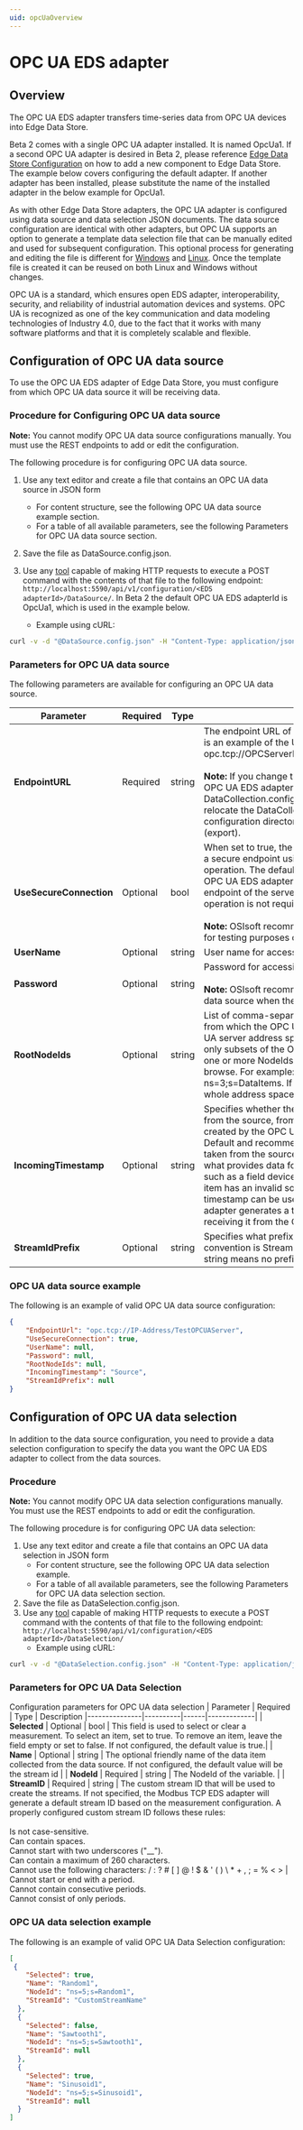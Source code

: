 ```yaml
---
uid: opcUaOverview
---
```


# OPC UA EDS adapter

## Overview

The OPC UA EDS adapter transfers time-series data from OPC UA devices into Edge Data Store.

Beta 2 comes with a single OPC UA adapter installed. It is named OpcUa1. If a second OPC UA adapter is desired in Beta 2, please reference [Edge Data Store Configuration](xref:EdgeDataStoreConfiguration) on how to add a new component to Edge Data Store. The example below covers configuring the default adapter. If another adapter has been installed, please substitute the name of the installed adapter in the below example for OpcUa1.

As with other Edge Data Store adapters, the OPC UA adapter is configured using data source and data selection JSON documents. The data source configuration are identical with other adapters, but OPC UA supports an option to generate a template data selection file that can be manually edited and used for subsequent configuration. This optional process for generating and editing the file is different for [Windows](xref:opcUaDataSelectionWindows) and [Linux](xref:opcUaDataSelectionLinux). Once the template file is created it can be reused on both Linux and Windows without changes.

OPC UA is a standard, which ensures open EDS adapter, interoperability, security, and reliability of industrial automation devices and systems. OPC UA is recognized as one of the key communication and data modeling technologies of Industry 4.0, due to the fact that it works with many software platforms and that it is completely scalable and flexible.

## Configuration of OPC UA data source

To use the OPC UA EDS adapter of Edge Data Store, you must configure from which OPC UA data source it will be receiving data.

### Procedure for Configuring OPC UA data source

**Note:** You cannot modify OPC UA data source configurations manually. You must use the REST endpoints to add or edit the configuration.

The following procedure is for configuring OPC UA data source.

1. Use any text editor and create a file that contains an OPC UA data source in JSON form
    - For content structure, see the following OPC UA data source example section.
    - For a table of all available parameters, see the following Parameters for OPC UA data source section.
2. Save the file as DataSource.config.json.
3. Use any [tool](xref:managementTools) capable of making HTTP requests to execute a POST command with the contents of that file to the following endpoint: `http://localhost:5590/api/v1/configuration/<EDS adapterId>/DataSource/`. In Beta 2 the default OPC UA EDS adapterId is OpcUa1, which is used in the example below.

    - Example using cURL:

```bash
curl -v -d "@DataSource.config.json" -H "Content-Type: application/json" -X POST "http://localhost:5590/api/v1/configuration/OpcUa1/DataSource"
```

### Parameters for OPC UA data source

The following parameters are available for configuring an OPC UA data source.

| Parameter | Required | Type |	Description |
|-----------|----------|------|-------------|
| **EndpointURL** | Required | string | The endpoint URL of the OPC UA server. The following is an example of the URL format: opc.tcp://OPCServerHost:Port/OpcUa/SimulationServer<br><br>**Note:** If you change the EndpointURL on a configured OPC UA EDS adapter that has DataCollection.config.csv file exported, you will need to relocate the DataCollection.config.csv file from the configuration directory to trigger a new browse (export).|
| **UseSecureConnection**|Optional | bool | When set to true, the OPC UA EDS adapter connects to a secure endpoint using OPC UA certificate exchange operation. The default is true. When set to false, the OPC UA EDS adapter connects to an unsecured endpoint of the server and certificate exchange operation is not required.<br><br>**Note:** OSIsoft recommends setting this option to false for testing purposes only.|
| **UserName** | Optional | string | User name for accessing the OPC UA server. |
| **Password** | Optional | string | Password for accessing the OPC UA server.<br><br>**Note:** OSIsoft recommends using REST to configure the data source when the password must be specified.|
| **RootNodeIds** | Optional | string |List of comma-separated NodeIds of those objects from which the OPC UA EDS adapter browses the OPC UA server address space. This option allows selecting only subsets of the OPC UA address by explicitly listing one or more NodeIds which are used to start the initial browse. For example: ns=5;s=85/0:Simulation, ns=3;s=DataItems. If not specified, it means that the whole address space will be browsed.|
| **IncomingTimestamp**	| Optional | string | Specifies whether the incoming timestamp is taken from the source, from the OPC UA server, or should be created by the OPC UA EDS adapter instance. **Source** - Default and recommended setting. The timestamp is taken from the source timestamp field. The source is what provides data for the item to the OPC UA server, such as a field device. **Server** - In case the OPC UA item has an invalid source timestamp field, the Server timestamp can be used. **Connector** - The OPC UA EDS adapter generates a timestamp for the item upon receiving it from the OPC UA server.|
| **StreamIdPrefix** | Optional | string | Specifies what prefix is used for Stream IDs. Naming convention is StreamIdPrefix.NodeId. **Note:** An empty string means no prefix will be added to the Stream IDs.|


### OPC UA data source example

The following is an example of valid OPC UA data source configuration:

```json
{
    "EndpointUrl": "opc.tcp://IP-Address/TestOPCUAServer",
    "UseSecureConnection": true,
    "UserName": null,
    "Password": null,
    "RootNodeIds": null,
    "IncomingTimestamp": "Source",
    "StreamIdPrefix": null
}
```

## Configuration of OPC UA data selection

In addition to the data source configuration, you need to provide a data selection configuration to specify the data you want the OPC UA EDS adapter to collect from the data sources.

### Procedure

**Note:** You cannot modify OPC UA data selection configurations manually. You must use the REST endpoints to add or edit the configuration.

The following procedure is for configuring OPC UA data selection:

1. Use any text editor and create a file that contains an OPC UA data selection in JSON form
    - For content structure, see the following OPC UA data selection example.
    - For a table of all available parameters, see the following Parameters for OPC UA data selection section.
2. Save the file as DataSelection.config.json.
3. Use any [tool](xref:managementTools) capable of making HTTP requests to execute a POST command with the contents of that file to the following endpoint: `http://localhost:5590/api/v1/configuration/<EDS adapterId>/DataSelection/`
    - Example using cURL:


```bash
curl -v -d "@DataSelection.config.json" -H "Content-Type: application/json" -X POST "http://localhost:5590/api/v1/configuration/<EDS adapterId>/DataSelection"
```

### Parameters for OPC UA Data Selection

Configuration parameters for OPC UA data selection
| Parameter     | Required | Type | Description
|---------------|----------|------|-------------|
| **Selected** | Optional | bool | This field is used to select or clear a measurement. To select an item, set to true. To remove an item, leave the field empty or set to false.  If not configured, the default value is true.|
| **Name**      | Optional | string | The optional friendly name of the data item collected from the data source. If not configured, the default value will be the stream id |
| **NodeId**    | Required | string | The NodeId of the variable. |
| **StreamID** | Required | string | The custom stream ID that will be used to create the streams. If not specified, the Modbus TCP EDS adapter will generate a default stream ID based on the measurement configuration. A properly configured custom stream ID follows these rules:<br><br>Is not case-sensitive.<br>Can contain spaces.<br>Cannot start with two underscores ("__").<br>Can contain a maximum of 260 characters.<br>Cannot use the following characters: / : ? # [ ] @ ! $ & ' ( ) \ * + , ; = % < > &#124;<br>Cannot start or end with a period.<br>Cannot contain consecutive periods.<br>Cannot consist of only periods.

### OPC UA data selection example

The following is an example of valid OPC UA Data Selection configuration:

```json
[
 {
    "Selected": true,
    "Name": "Random1",
    "NodeId": "ns=5;s=Random1",
    "StreamId": "CustomStreamName"
  },
  {
    "Selected": false,
    "Name": "Sawtooth1",
    "NodeId": "ns=5;s=Sawtooth1",
    "StreamId": null
  },
  {
    "Selected": true,
    "Name": "Sinusoid1",
    "NodeId": "ns=5;s=Sinusoid1",
    "StreamId": null
  }
]
```
